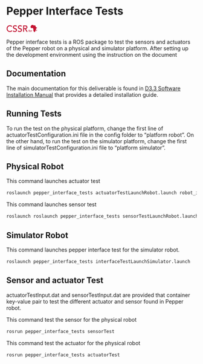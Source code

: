 # Pepper Interface Tests
<a href="https://cssr4africa.github.io/"> <img src="https://github.com/cssr4africa/cssr4africa.github.io/blob/main/docs/images/CSSRforAfrica_logo_red.png?raw=true" alt="CSSR4Africa" height=20> </a>

Pepper interface tests is a ROS package to test the sensors and actuators of the Pepper robot on a physical and simulator platform. After setting up the development environment using the instruction on the document 

## Documentation
The main documentation for this deliverable is found in [D3.3 Software Installation Manual](https://cssr4africa.github.io/deliverables/CSSR4Africa_Deliverable_D3.3.pdf) that
provides a detailed installation guide.

## Running Tests
To run the test on the physical platform, change the first line of actuatorTestConfiguration.ini file in the config folder
to “platform robot”. On the other hand, to run the test on the simulator platform, change the first line of simulatorTestConfiguration.ini file to “platform simulator”.

## Physical Robot
This command launches actuator test
```sh
roslaunch pepper_interface_tests actuatorTestLaunchRobot.launch robot_ip:=<robot_ip> roscore_ip:=<roscore_ip> network_interface:=<network_interface>
```

This command launches sensor test 
```sh
roslaunch roslaunch pepper_interface_tests sensorTestLaunchRobot.launch robot_ip:=<robot_ip> roscore_ip:=<roscore_ip> network_interface:=<network_interface_name>
```

## Simulator Robot
This command launches pepper interface test for the simulator robot.
```sh
roslaunch pepper_interface_tests interfaceTestLaunchSimulator.launch
```


## Sensor and actuator Test
actuatorTestInput.dat and sensorTestInput.dat are provided that container key-value pair to test the different actuator and sensor found in Pepper robot.

This command test the sensor for the physical robot
```sh
rosrun pepper_interface_tests sensorTest
```

This command test the actuator for the physical robot
```sh
rosrun pepper_interface_tests actuatorTest
```
